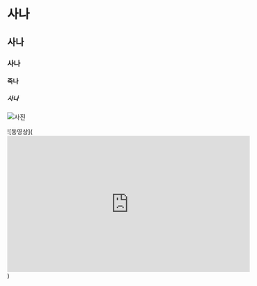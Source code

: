 # 사나
## 사나
### 사나
#### 죽나
##### 사나
![사진](https://www.google.co.kr/url?sa=i&rct=j&q=&esrc=s&source=imgres&cd=&cad=rja&uact=8&ved=0ahUKEwicuebT9vnOAhVIJZQKHePWBBIQjRwIBw&url=https%3A%2F%2Fnamu.moe%2Fw%2F%25EC%25AF%2594%25EC%259C%2584&psig=AFQjCNG_t5Bw25Gc_i6qd9929SYSTND1Jg&ust=1473223313949562)

![동영상](<iframe width="560" height="315" src="https://www.youtube.com/embed/a11uyTLUA-g" frameborder="0" allowfullscreen></iframe>)

